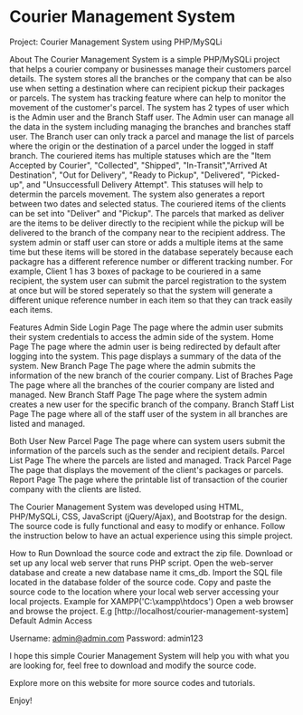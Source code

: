 # Courier Management System

Project: Courier Management System using PHP/MySQLi

About
The Courier Management System is a simple PHP/MySQLi project that helps a courier company or businesses manage their customers parcel details. The system stores all the branches or the company that can be also use when setting a destination where can recipient pickup their packages or parcels. The system has tracking feature where can help to monitor the movement of the customer's parcel. The system has 2 types of user which is the Admin user and the Branch Staff user. The Admin user can manage all the data in the system including managing the branches and branches staff user. The Branch user can only track a parcel and manage the list of parcels where the origin or the destination of a parcel under the logged in staff branch. The couriered items has multiple statuses which are the "Item Accepted by Courier", "Collected", "Shipped", "In-Transit","Arrived At Destination", "Out for Delivery", "Ready to Pickup", "Delivered", "Picked-up", and "Unsuccessfull Delivery Attempt". This statuses will help to determin the parcels movement. The system also generates a report between two dates and selected status. The couriered items of the clients can be set into "Deliver" and "Pickup". The parcels that marked as deliver are the items to be deliver directly to the recipient while the pickup will be delivered to the branch of the company near to the recipient address. The system admin or staff user can store or adds a multiple items at the same time but these items will be stored in the database seperately because each packagre has a different reference number or different tracking number. For example, Client 1 has 3 boxes of package to be couriered in a same recipient, the system user can submit the parcel registration to the system at once but will be stored seperately so that the system will generate a different unique reference number in each item so that they can track easily each items.

Features
Admin Side
Login Page
The page where the admin user submits their system credentials to access the admin side of the system.
Home Page
The page where the admin user is being redirected by default after logging into the system. This page displays a summary of the data of the system.
New Branch Page
The page where the admin submits the information of the new branch of the courier company.
List of Braches Page
The page where all the branches of the courier company are listed and managed.
New Branch Staff Page
The page where the system admin creates a new user for the specific branch of the company.
Branch Staff List Page 
The page where all of the staff user of the system in all branches are listed and managed.

Both User
New Parcel Page
The page where can system users submit the information of the parcels such as the sender and recipient details.
Parcel List Page
The where the parcels are listed and managed. 
Track Parcel Page
The page that displays the movement of the client's packages or parcels.
Report Page
The page where the printable list of transaction of the courier company with the clients are listed.


The Courier Management System was developed using HTML, PHP/MySQLi, CSS, JavaScript (jQuery/Ajax), and Bootstrap for the design. The source code is fully functional and easy to modify or enhance. Follow the instruction below to have an actual experience using this simple project.

How to Run
Download the source code and extract the zip file.
Download or set up any local web server that runs PHP script.
Open the web-server database and create a new database name it cms_db.
Import the SQL file located in the database folder of the source code.
Copy and paste the source code to the location where your local web server accessing your local projects. Example for XAMPP('C:\xampp\htdocs')
Open a web browser and browse the project. E.g [http://localhost/courier-management-system]
​​​​​​​Default Admin Access

Username: admin@admin.com
Password: admin123

I hope this simple Courier Management System will help you with what you are looking for, feel free to download and modify the source code.

Explore more on this website for more source codes and tutorials.

Enjoy!
